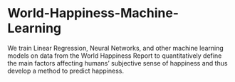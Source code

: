 # World-Happiness-Machine-Learning
We train Linear Regression, Neural Networks, and other machine learning models on data from the World Happiness Report to quantitatively define the main factors affecting humans’ subjective sense of happiness and thus develop a method to predict happiness.
